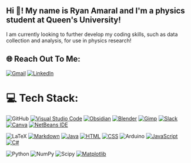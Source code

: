 ## Hi 👋! My name is Ryan Amaral and I'm a physics student at Queen's University!
I am currently looking to further develop my coding skills, such as data collection and analysis, for use in physics research!


## 🌐 Reach Out To Me:
[![Gmail](https://img.shields.io/badge/Gmail-D14836?style=for-the-badge&logo=gmail&logoColor=white)](mailto:ryanlarama2005@gmail.com)
[![LinkedIn](https://custom-icon-badges.demolab.com/badge/LinkedIn-0A66C2?style=for-the-badge&logo=linkedin-white&logoColor=fff)]([#](https://www.linkedin.com/in/ryan-amaral-005037306/))



# 💻 Tech Stack:

![GitHub](https://img.shields.io/badge/github-%23121011.svg?style=for-the-badge&logo=github&logoColor=white)
[![Visual Studio Code](https://custom-icon-badges.demolab.com/badge/Visual%20Studio%20Code-0078d7.svg?style=for-the-badge&logo=vsc&logoColor=white)](#)
[![Obsidian](https://img.shields.io/badge/Obsidian-%23483699.svg?style=for-the-badge&logo=obsidian&logoColor=white)](#)
[![Blender](https://img.shields.io/badge/Blender-%23F5792A.svg?style=for-the-badge&logo=blender&logoColor=white)](#)
[![Gimp](https://img.shields.io/badge/Gimp-5C5543?logo=gimp&style=for-the-badge&logoColor=white)](#)
[![Slack](https://img.shields.io/badge/Slack-4A154B?style=for-the-badge&logo=slack&logoColor=fff)](#)
[![Canva](https://img.shields.io/badge/Canva-%2300C4CC.svg?&style=for-the-badge&logo=Canva&logoColor=white)](#)
[![NetBeans IDE](https://img.shields.io/badge/NetBeans%20IDE-1B6AC6.svg?style=for-the-badge&logo=apache-netbeans-ide&logoColor=white)](#)


![LaTeX](https://img.shields.io/badge/latex-%23008080.svg?style=for-the-badge&logo=latex&logoColor=white)
[![Markdown](https://img.shields.io/badge/Markdown-%23000000.svg?style=for-the-badge&logo=markdown&logoColor=white)](#)
[![Java](https://img.shields.io/badge/Java-%23ED8B00.svg?style=for-the-badge&logo=openjdk&logoColor=white)](#)
[![HTML](https://img.shields.io/badge/HTML-%23E34F26.svg?style=for-the-badge&logo=html5&logoColor=white)](#)
[![CSS](https://img.shields.io/badge/CSS-1572B6?style=for-the-badge&logo=css3&logoColor=fff)](#)
![Arduino](https://img.shields.io/badge/-Arduino-00979D?style=for-the-badge&logo=Arduino&logoColor=white)
[![JavaScript](https://img.shields.io/badge/JavaScript-F7DF1E?style=for-the-badge&logo=javascript&logoColor=000)](#)
[![C#](https://custom-icon-badges.demolab.com/badge/C%23-%23239120.svg?style=for-the-badge&logo=cshrp&logoColor=white)](#)


![Python](https://img.shields.io/badge/python-3670A0?style=for-the-badge&logo=python&logoColor=ffdd54)
![NumPy](https://img.shields.io/badge/numpy-%23013243.svg?style=for-the-badge&logo=numpy&logoColor=white)
![Scipy](https://img.shields.io/badge/SciPy-%230C55A5.svg?style=for-the-badge&logo=scipy&logoColor=%white) 
[![Matplotlib](https://custom-icon-badges.demolab.com/badge/Matplotlib-71D291?style=for-the-badge&logo=matplotlib&logoColor=fff)](#)
